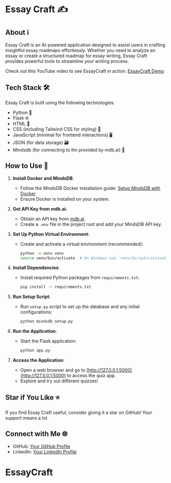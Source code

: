 # Essay Craft ✍️

## About ℹ️

Essay Craft is an AI-powered application designed to assist users in crafting insightful essay roadmaps effortlessly. Whether you need to analyze an essay or create a structured roadmap for essay writing, Essay Craft provides powerful tools to streamline your writing process.

Check out this YouTube video to see EssayCraft in action: [EssayCraft Demo](https://youtu.be/v5EXeqmfHRY)

## Tech Stack 🛠️

Essay Craft is built using the following technologies:

- Python 🐍
- Flask 🌐
- HTML 📄
- CSS (including Tailwind CSS for styling) 🎨
- JavaScript (minimal for frontend interactions) 🖥️
- JSON (for data storage) 🗃️
- Mindsdb (for connecting to llm provided by mdb.ai) 🧠


## How to Use 🚀

1. **Install Docker and MindsDB**:
   - Follow the MindsDB Docker installation guide: [Setup MindsDB with Docker](https://docs.mindsdb.com/setup/self-hosted/docker).
   - Ensure Docker is installed on your system.

2. **Get API Key from mdb.ai**:
   - Obtain an API key from [mdb.ai](https://mdb.ai).
   - Create a `.env` file in the project root and add your MindsDB API key.


3. **Set Up Python Virtual Environment**:
   - Create and activate a virtual environment (recommended):

     ```sh
     python -m venv venv
     source venv/bin/activate  # On Windows use `venv\Scripts\activate`
     ```

4. **Install Dependencies**:
   - Install required Python packages from `requirements.txt`:

     ```sh
     pip install -r requirements.txt
     ```

5. **Run Setup Script**:
   - Run `setup.py` script to set up the database and any initial configurations:

     ```sh
     python mindsdb_setup.py
     ```

6. **Run the Application**:
   - Start the Flask application:

     ```sh
     python app.py
     ```

7. **Access the Application**:
   - Open a web browser and go to [http://127.0.0.1:5000](http://127.0.0.1:5000) to access the quiz app.
   - Explore and try out different quizzes!

## Star if You Like ⭐

If you find Essay Craft useful, consider giving it a star on GitHub! Your support means a lot.

## Connect with Me 🌐

- GitHub: [Your GitHub Profile](https://github.com/your-username)
- LinkedIn: [Your LinkedIn Profile](https://www.linkedin.com/in/your-profile)
# EssayCraft
